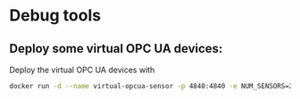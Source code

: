 # Debug tools

## Deploy some virtual OPC UA devices:
Deploy the virtual OPC UA devices with
```bash
docker run -d --name virtual-opcua-sensor -p 4840:4840 -e NUM_SENSORS=2 ghcr.io/openfactoryio/virtual-opcua-sensor
```
